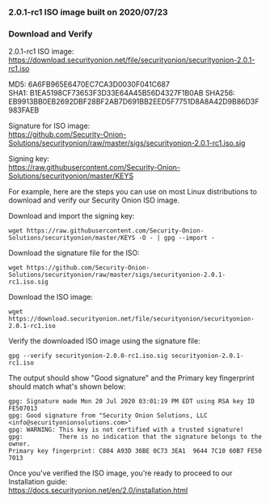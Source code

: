### 2.0.1-rc1 ISO image built on 2020/07/23

### Download and Verify

2.0.1-rc1 ISO image:  
https://download.securityonion.net/file/securityonion/securityonion-2.0.1-rc1.iso

MD5: 6A6FB965E6470EC7CA3D0030F041C687  
SHA1: B1EA5198CF73653F3D33E64A45B56D4327F1B0AB 
SHA256: EB9913BB0EB2692DBF28BF2AB7D691BB2EED5F7751D8A8A42D9B86D3F983FAEB  

Signature for ISO image:  
https://github.com/Security-Onion-Solutions/securityonion/raw/master/sigs/securityonion-2.0.1-rc1.iso.sig

Signing key:  
https://raw.githubusercontent.com/Security-Onion-Solutions/securityonion/master/KEYS  

For example, here are the steps you can use on most Linux distributions to download and verify our Security Onion ISO image.

Download and import the signing key:  
```
wget https://raw.githubusercontent.com/Security-Onion-Solutions/securityonion/master/KEYS -O - | gpg --import -  
```

Download the signature file for the ISO:  
```
wget https://github.com/Security-Onion-Solutions/securityonion/raw/master/sigs/securityonion-2.0.1-rc1.iso.sig
```

Download the ISO image:  
```
wget https://download.securityonion.net/file/securityonion/securityonion-2.0.1-rc1.iso
```

Verify the downloaded ISO image using the signature file:  
```
gpg --verify securityonion-2.0.0-rc1.iso.sig securityonion-2.0.1-rc1.iso
```

The output should show "Good signature" and the Primary key fingerprint should match what's shown below:
```
gpg: Signature made Mon 20 Jul 2020 03:01:19 PM EDT using RSA key ID FE507013
gpg: Good signature from "Security Onion Solutions, LLC <info@securityonionsolutions.com>"
gpg: WARNING: This key is not certified with a trusted signature!
gpg:          There is no indication that the signature belongs to the owner.
Primary key fingerprint: C804 A93D 36BE 0C73 3EA1  9644 7C10 60B7 FE50 7013
```

Once you've verified the ISO image, you're ready to proceed to our Installation guide:  
https://docs.securityonion.net/en/2.0/installation.html
